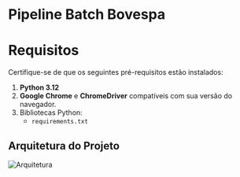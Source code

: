 # Pipeline Batch Bovespa

# Requisitos

Certifique-se de que os seguintes pré-requisitos estão instalados:

1. **Python 3.12**
2. **Google Chrome** e **ChromeDriver** compatíveis com sua versão do navegador.
3. Bibliotecas Python:
   - `requirements.txt`

## Arquitetura do Projeto
![Arquitetura](https://github.com/user-attachments/assets/1dfa3402-f5f0-4f1b-8478-29ade95331e4)
